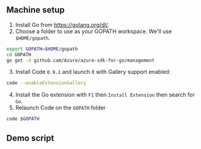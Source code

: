 ## Machine setup

1. Install Go from https://golang.org/dl/.  
2. Choose a folder to use as your GOPATH workspace.  We'll use `$HOME/gopath`.
```bash
export GOPATH=$HOME/gopath
cd GOPATH
go get -d github.com/Azure/azure-sdk-for-go/management
```
3. Install Code `0.9.1` and launch it with Gallery support enabled:
```bash
code --enableExtensionGallery
```
4. Install the Go extension with `F1` then `Install Extension` then search for `Go`.
5. Relaunch Code on the `GOPATH` folder
```bash
code $GOPATH
```

## Demo script

